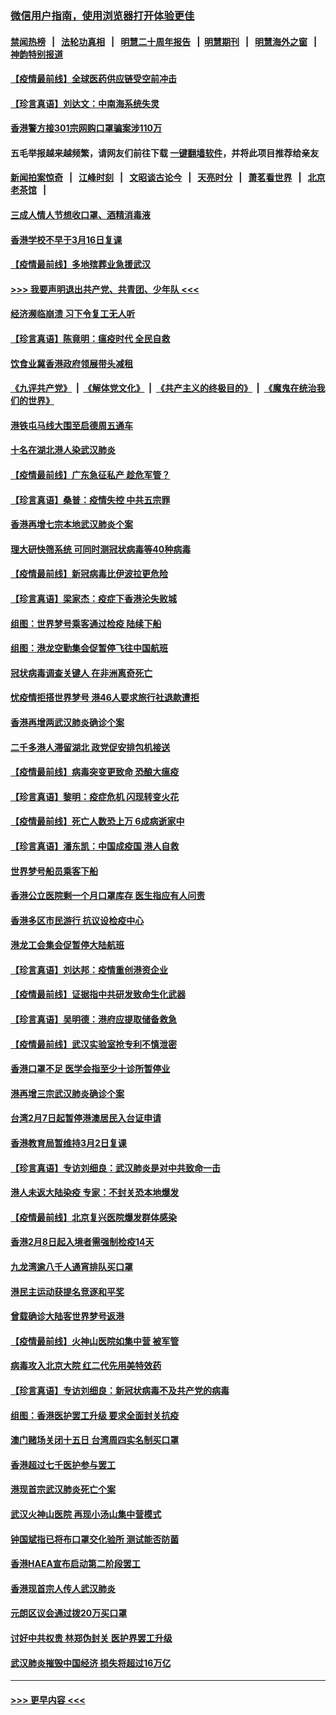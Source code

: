### [微信用户指南，使用浏览器打开体验更佳](https://github.com/gfw-breaker/banned-news1/blob/master/indexes/wechat-guide.md?t=0)
#### [禁闻热榜](热点新闻.md?t=0)  &nbsp;&nbsp;|&nbsp;&nbsp; [法轮功真相](https://github.com/gfw-breaker/truth/blob/master/README.md?t=0) &nbsp;&nbsp;|&nbsp;&nbsp; [明慧二十周年报告](https://github.com/gfw-breaker/mh-reports/blob/master/README.md?t=0) &nbsp;&nbsp;|&nbsp;&nbsp;[明慧期刊](https://github.com/gfw-breaker/mh-qikan) &nbsp;&nbsp;|&nbsp;&nbsp; [明慧海外之窗](https://github.com/gfw-breaker/mh-news/blob/master/README.md?t=0) &nbsp;&nbsp;|&nbsp;&nbsp; [神韵特别报道](https://github.com/gfw-breaker/mh-news/blob/master/shenyun.md?t=0)
#### [【疫情最前线】全球医药供应链受空前冲击](../pages/nsc415/n11869614.md?t=02152211) 
#### [【珍言真语】刘达文：中南海系统失灵](../pages/nsc415/n11869465.md?t=02152211) 
#### [香港警方接301宗网购口罩骗案涉110万](../pages/nsc415/n11867572.md?t=02152211) 
#### 五毛举报越来越频繁，请网友们前往下载 [一键翻墙软件](https://github.com/gfw-breaker/ssr-accounts)，并将此项目推荐给亲友
#### [新闻拍案惊奇](https://github.com/gfw-breaker/banned-news1/blob/master/pages/link4.md) &nbsp;&nbsp;|&nbsp;&nbsp; [江峰时刻](https://github.com/gfw-breaker/banned-news1/blob/master/pages/link4.md) &nbsp;&nbsp;|&nbsp;&nbsp; [文昭谈古论今](https://github.com/gfw-breaker/banned-news1/blob/master/pages/link4.md) &nbsp;&nbsp;|&nbsp;&nbsp; [天亮时分](https://github.com/gfw-breaker/banned-news1/blob/master/pages/link4.md) &nbsp;&nbsp;|&nbsp;&nbsp; [萧茗看世界](https://github.com/gfw-breaker/banned-news1/blob/master/pages/link4.md) &nbsp;&nbsp;|&nbsp;&nbsp; [北京老茶馆](https://github.com/gfw-breaker/banned-news1/blob/master/pages/link4.md) &nbsp;&nbsp;|&nbsp;&nbsp; 
#### [三成人情人节想收口罩、酒精消毒液](../pages/nsc415/n11867523.md?t=02152211) 
#### [香港学校不早于3月16日复课](../pages/nsc415/n11867498.md?t=02152211) 
#### [【疫情最前线】多地殡葬业急援武汉](../pages/nsc415/n11866914.md?t=02152211) 
#### [>>> 我要声明退出共产党、共青团、少年队 <<<](https://github.com/begood0513/goodnews/blob/master/quit/letter.md) 
#### [经济濒临崩溃 习下令复工无人听](../pages/nsc415/n11867269.md?t=02152211) 
#### [【珍言真语】陈竟明：瘟疫时代 全民自救](../pages/nsc415/n11866765.md?t=02152211) 
#### [饮食业冀香港政府领展带头减租](../pages/nsc415/n11864876.md?t=02152211) 
#### [《九评共产党》](https://github.com/begood0513/9ping.md/blob/master/README.md) &nbsp;|&nbsp; [《解体党文化》](../../../../jtdwh.md/blob/master/README.md)  &nbsp;|&nbsp; [《共产主义的终极目的》](../../../../gczydzjmd.md/blob/master/README.md) &nbsp;|&nbsp; [《魔鬼在统治我们的世界》](../../../../mgztzwmdsj.md/blob/master/README.md) 
#### [港铁屯马线大围至启德周五通车](../pages/nsc415/n11864842.md?t=02152211) 
#### [十名在湖北港人染武汉肺炎](../pages/nsc415/n11864807.md?t=02152211) 
#### [【疫情最前线】广东急征私产 趁危军管？](../pages/nsc415/n11864205.md?t=02152211) 
#### [【珍言真语】桑普：疫情失控 中共五宗罪](../pages/nsc415/n11864157.md?t=02152211) 
#### [香港再增七宗本地武汉肺炎个案](../pages/nsc415/n11862405.md?t=02152211) 
#### [理大研快筛系统 可同时测冠状病毒等40种病毒](../pages/nsc415/n11862376.md?t=02152211) 
#### [【疫情最前线】新冠病毒比伊波拉更危险](../pages/nsc415/n11862199.md?t=02152211) 
#### [【珍言真语】梁家杰：疫症下香港沦失败城](../pages/nsc415/n11861588.md?t=02152211) 
#### [组图：世界梦号乘客通过检疫 陆续下船](../pages/nsc415/n11858302.md?t=02152211) 
#### [组图：港龙空勤集会促暂停飞往中国航班](../pages/nsc415/n11858190.md?t=02152211) 
#### [冠状病毒调查关键人 在非洲离奇死亡](../pages/nsc415/n11859798.md?t=02152211) 
#### [忧疫情拒搭世界梦号 港46人要求旅行社退款遭拒](../pages/nsc415/n11859849.md?t=02152211) 
#### [香港再增两武汉肺炎确诊个案](../pages/nsc415/n11859833.md?t=02152211) 
#### [二千多港人滞留湖北 政党促安排包机接送](../pages/nsc415/n11859831.md?t=02152211) 
#### [【疫情最前线】病毒突变更致命 恐酿大瘟疫](../pages/nsc415/n11859604.md?t=02152211) 
#### [【珍言真语】黎明：疫症危机 闪现转变火花](../pages/nsc415/n11859199.md?t=02152211) 
#### [【疫情最前线】死亡人数恐上万 6成病逝家中](../pages/nsc415/n11856687.md?t=02152211) 
#### [【珍言真语】潘东凯：中国成疫国 港人自救](../pages/nsc415/n11856962.md?t=02152211) 
#### [世界梦号船员乘客下船](../pages/nsc415/n11856883.md?t=02152211) 
#### [香港公立医院剩一个月口罩库存 医生指应有人问责](../pages/nsc415/n11856875.md?t=02152211) 
#### [香港多区市民游行 抗议设检疫中心](../pages/nsc415/n11856866.md?t=02152211) 
#### [港龙工会集会促暂停大陆航班](../pages/nsc415/n11856840.md?t=02152211) 
#### [【珍言真语】刘达邦：疫情重创港资企业](../pages/nsc415/n11854274.md?t=02152211) 
#### [【疫情最前线】证据指中共研发致命生化武器](../pages/nsc415/n11853087.md?t=02152211) 
#### [【珍言真语】吴明德：港府应提取储备救急](../pages/nsc415/n11852734.md?t=02152211) 
#### [【疫情最前线】武汉实验室抢专利不慎泄密](../pages/nsc415/n11850310.md?t=02152211) 
#### [香港口罩不足 医学会指至少十诊所暂停业](../pages/nsc415/n11850301.md?t=02152211) 
#### [港再增三宗武汉肺炎确诊个案](../pages/nsc415/n11850328.md?t=02152211) 
#### [台湾2月7日起暂停港澳居民入台证申请](../pages/nsc415/n11850304.md?t=02152211) 
#### [香港教育局暂维持3月2日复课](../pages/nsc415/n11850260.md?t=02152211) 
#### [【珍言真语】专访刘细良：武汉肺炎是对中共致命一击](../pages/nsc415/n11849934.md?t=02152211) 
#### [港人未返大陆染疫 专家：不封关恐本地爆发](../pages/nsc415/n11848021.md?t=02152211) 
#### [【疫情最前线】北京复兴医院爆发群体感染](../pages/nsc415/n11847626.md?t=02152211) 
#### [香港2月8日起入境者需强制检疫14天](../pages/nsc415/n11847658.md?t=02152211) 
#### [九龙湾逾八千人通宵排队买口罩](../pages/nsc415/n11847647.md?t=02152211) 
#### [港民主运动获提名竞逐和平奖](../pages/nsc415/n11847633.md?t=02152211) 
#### [曾载确诊大陆客世界梦号返港](../pages/nsc415/n11847608.md?t=02152211) 
#### [【疫情最前线】火神山医院如集中营 被军管](../pages/nsc415/n11847524.md?t=02152211) 
#### [病毒攻入北京大院 红二代先用美特效药](../pages/nsc415/n11847427.md?t=02152211) 
#### [【珍言真语】专访刘细良：新冠状病毒不及共产党的病毒](../pages/nsc415/n11847164.md?t=02152211) 
#### [组图：香港医护罢工升级 要求全面封关抗疫](../pages/nsc415/n11844107.md?t=02152211) 
#### [澳门赌场关闭十五日 台湾周四实名制买口罩](../pages/nsc415/n11845083.md?t=02152211) 
#### [香港超过七千医护参与罢工](../pages/nsc415/n11845051.md?t=02152211) 
#### [港现首宗武汉肺炎死亡个案](../pages/nsc415/n11844998.md?t=02152211) 
#### [武汉火神山医院 再现小汤山集中营模式](../pages/nsc415/n11844763.md?t=02152211) 
#### [钟国斌指已将布口罩交化验所 测试能否防菌](../pages/nsc415/n11842783.md?t=02152211) 
#### [香港HAEA宣布启动第二阶段罢工](../pages/nsc415/n11842723.md?t=02152211) 
#### [香港现首宗人传人武汉肺炎](../pages/nsc415/n11842766.md?t=02152211) 
#### [元朗区议会通过拨20万买口罩](../pages/nsc415/n11842754.md?t=02152211) 
#### [讨好中共权贵 林郑伪封关 医护界罢工升级](../pages/nsc415/n11842359.md?t=02152211) 
#### [武汉肺炎摧毁中国经济 损失将超过16万亿](../pages/nsc415/n11839723.md?t=02152211) 

----
#### [ >>> 更早内容 <<< ](../indexes/nsc415-earlier.md)
